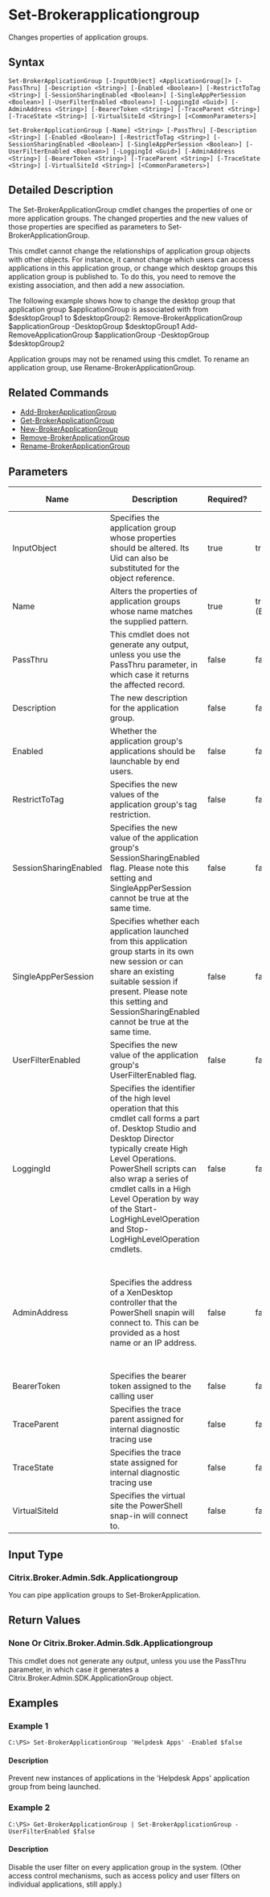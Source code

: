 ﻿
# Set-Brokerapplicationgroup
Changes properties of application groups.
## Syntax

```
Set-BrokerApplicationGroup [-InputObject] <ApplicationGroup[]> [-PassThru] [-Description <String>] [-Enabled <Boolean>] [-RestrictToTag <String>] [-SessionSharingEnabled <Boolean>] [-SingleAppPerSession <Boolean>] [-UserFilterEnabled <Boolean>] [-LoggingId <Guid>] [-AdminAddress <String>] [-BearerToken <String>] [-TraceParent <String>] [-TraceState <String>] [-VirtualSiteId <String>] [<CommonParameters>]  
  
Set-BrokerApplicationGroup [-Name] <String> [-PassThru] [-Description <String>] [-Enabled <Boolean>] [-RestrictToTag <String>] [-SessionSharingEnabled <Boolean>] [-SingleAppPerSession <Boolean>] [-UserFilterEnabled <Boolean>] [-LoggingId <Guid>] [-AdminAddress <String>] [-BearerToken <String>] [-TraceParent <String>] [-TraceState <String>] [-VirtualSiteId <String>] [<CommonParameters>]
```

## Detailed Description
The Set-BrokerApplicationGroup cmdlet changes the properties of one or more application groups. The changed properties and the new values of those properties are specified as parameters to Set-BrokerApplicationGroup.

This cmdlet cannot change the relationships of application group objects with other objects. For instance, it cannot change which users can access applications in this application group, or change which desktop groups this application group is published to. To do this, you need to remove the existing association, and then add a new association.

The following example shows how to change the desktop group that application group \$applicationGroup is associated with from \$desktopGroup1 to \$desktopGroup2: Remove-BrokerApplicationGroup \$applicationGroup -DesktopGroup \$desktopGroup1 Add-RemoveApplicationGroup \$applicationGroup -DesktopGroup \$desktopGroup2

Application groups may not be renamed using this cmdlet. To rename an application group, use Rename-BrokerApplicationGroup.


## Related Commands

* [Add-BrokerApplicationGroup](../Add-BrokerApplicationGroup/)
* [Get-BrokerApplicationGroup](../Get-BrokerApplicationGroup/)
* [New-BrokerApplicationGroup](../New-BrokerApplicationGroup/)
* [Remove-BrokerApplicationGroup](../Remove-BrokerApplicationGroup/)
* [Rename-BrokerApplicationGroup](../Rename-BrokerApplicationGroup/)
## Parameters
| Name   | Description | Required? | Pipeline Input | Default Value |
| --- | --- | --- | --- | --- |
| InputObject | Specifies the application group whose properties should be altered. Its Uid can also be substituted for the object reference. | true | true (ByValue) |  |
| Name | Alters the properties of application groups whose name matches the supplied pattern. | true | true (ByPropertyName) |  |
| PassThru | This cmdlet does not generate any output, unless you use the PassThru parameter, in which case it returns the affected record. | false | false | False |
| Description | The new description for the application group. | false | false |  |
| Enabled | Whether the application group's applications should be launchable by end users. | false | false |  |
| RestrictToTag | Specifies the new values of the application group's tag restriction. | false | false |  |
| SessionSharingEnabled | Specifies the new value of the application group's SessionSharingEnabled flag. Please note this setting and SingleAppPerSession cannot be true at the same time. | false | false |  |
| SingleAppPerSession | Specifies whether each application launched from this application group starts in its own new session or can share an existing suitable session if present. Please note this setting and SessionSharingEnabled cannot be true at the same time. | false | false |  |
| UserFilterEnabled | Specifies the new value of the application group's UserFilterEnabled flag. | false | false |  |
| LoggingId | Specifies the identifier of the high level operation that this cmdlet call forms a part of. Desktop Studio and Desktop Director typically create High Level Operations. PowerShell scripts can also wrap a series of cmdlet calls in a High Level Operation by way of the Start-LogHighLevelOperation and Stop-LogHighLevelOperation cmdlets. | false | false |  |
| AdminAddress | Specifies the address of a XenDesktop controller that the PowerShell snapin will connect to. This can be provided as a host name or an IP address. | false | false | Localhost. Once a value is provided by any cmdlet, this value will become the default. |
| BearerToken | Specifies the bearer token assigned to the calling user | false | false |  |
| TraceParent | Specifies the trace parent assigned for internal diagnostic tracing use | false | false |  |
| TraceState | Specifies the trace state assigned for internal diagnostic tracing use | false | false |  |
| VirtualSiteId | Specifies the virtual site the PowerShell snap-in will connect to. | false | false |  |

## Input Type

### Citrix.Broker.Admin.Sdk.Applicationgroup
You can pipe application groups to Set-BrokerApplication.
## Return Values

### None Or Citrix.Broker.Admin.Sdk.Applicationgroup
This cmdlet does not generate any output, unless you use the PassThru parameter, in which case it generates a Citrix.Broker.Admin.SDK.ApplicationGroup object.
## Examples

### Example 1

```
C:\PS> Set-BrokerApplicationGroup 'Helpdesk Apps' -Enabled $false
```

#### Description
Prevent new instances of applications in the 'Helpdesk Apps' application group from being launched.
### Example 2

```
C:\PS> Get-BrokerApplicationGroup | Set-BrokerApplicationGroup -UserFilterEnabled $false
```

#### Description
Disable the user filter on every application group in the system. (Other access control mechanisms, such as access policy and user filters on individual applications, still apply.)
